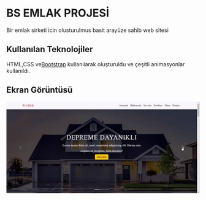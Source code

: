 <h1>BS EMLAK PROJESİ</H1>

Bir emlak sirketi icin olusturulmus basit arayüze sahib web sitesi

<h2>Kullanılan Teknolojiler</h2>

HTML,CSS ve<a href="https://getbootstrap.com/">Bootstrap</a> kullanılarak oluşturuldu ve çeşitli animasyonlar kullanıldı.

<h2>Ekran Görüntüsü</h2>

![](/images/bs-emlak.gif)
